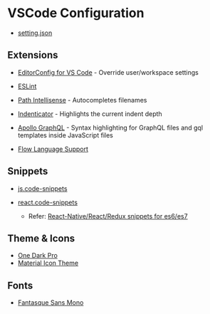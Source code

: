 # VSCode Configuration

- [setting.json](https://github.com/huyb1991/mac-setup/blob/master/vscode/settings.json)

## Extensions

- [EditorConfig for VS Code](https://marketplace.visualstudio.com/items?itemName=EditorConfig.EditorConfig) - Override user/workspace settings

- [ESLint](https://marketplace.visualstudio.com/items?itemName=dbaeumer.vscode-eslint)

- [Path Intellisense](https://marketplace.visualstudio.com/items?itemName=christian-kohler.path-intellisense) - Autocompletes filenames

- [Indenticator](https://marketplace.visualstudio.com/items?itemName=SirTori.indenticator) - Highlights the current indent depth

- [Apollo GraphQL](https://marketplace.visualstudio.com/items?itemName=apollographql.vscode-apollo) - Syntax highlighting for GraphQL files and gql templates inside JavaScript files

- [Flow Language Support](https://marketplace.visualstudio.com/items?itemName=flowtype.flow-for-vscode)

## Snippets

- [js.code-snippets](https://github.com/huyb1991/mac-setup/blob/master/vscode/snippets/js.code-snippets)

- [react.code-snippets](https://github.com/huyb1991/mac-setup/blob/master/vscode/snippets/react.code-snippets)
    - Refer: [React-Native/React/Redux snippets for es6/es7](https://marketplace.visualstudio.com/items?itemName=EQuimper.react-native-react-redux)

## Theme & Icons

- [One Dark Pro](https://marketplace.visualstudio.com/items?itemName=zhuangtongfa.Material-theme)
- [Material Icon Theme](https://marketplace.visualstudio.com/items?itemName=PKief.material-icon-theme)

## Fonts

- [Fantasque Sans Mono](https://github.com/belluzj/fantasque-sans)